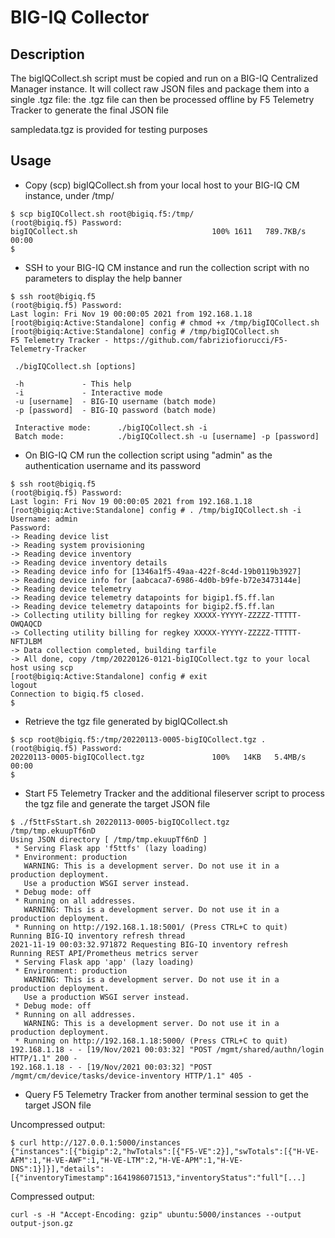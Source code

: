 # BIG-IQ Collector

## Description

The bigIQCollect.sh script must be copied and run on a BIG-IQ Centralized Manager instance. It will collect raw JSON files and package them into a single .tgz file:
the .tgz file can then be processed offline by F5 Telemetry Tracker to generate the final JSON file

sampledata.tgz is provided for testing purposes

## Usage

- Copy (scp) bigIQCollect.sh from your local host to your BIG-IQ CM instance, under /tmp/

```
$ scp bigIQCollect.sh root@bigiq.f5:/tmp/
(root@bigiq.f5) Password: 
bigIQCollect.sh                              100% 1611   789.7KB/s   00:00    
$ 
```

- SSH to your BIG-IQ CM instance and run the collection script with no parameters to display the help banner

```
$ ssh root@bigiq.f5   
(root@bigiq.f5) Password: 
Last login: Fri Nov 19 00:00:05 2021 from 192.168.1.18
[root@bigiq:Active:Standalone] config # chmod +x /tmp/bigIQCollect.sh 
[root@bigiq:Active:Standalone] config # /tmp/bigIQCollect.sh 
F5 Telemetry Tracker - https://github.com/fabriziofiorucci/F5-Telemetry-Tracker

 ./bigIQCollect.sh [options]

 -h             - This help
 -i             - Interactive mode
 -u [username]  - BIG-IQ username (batch mode)
 -p [password]  - BIG-IQ password (batch mode)

 Interactive mode:      ./bigIQCollect.sh -i
 Batch mode:            ./bigIQCollect.sh -u [username] -p [password]
```

- On BIG-IQ CM run the collection script using "admin" as the authentication username and its password

```
$ ssh root@bigiq.f5
(root@bigiq.f5) Password: 
Last login: Fri Nov 19 00:00:05 2021 from 192.168.1.18
[root@bigiq:Active:Standalone] config # . /tmp/bigIQCollect.sh -i
Username: admin
Password: 
-> Reading device list
-> Reading system provisioning
-> Reading device inventory
-> Reading device inventory details
-> Reading device info for [1346a1f5-49aa-422f-8c4d-19b0119b3927]
-> Reading device info for [aabcaca7-6986-4d0b-b9fe-b72e3473144e]
-> Reading device telemetry
-> Reading device telemetry datapoints for bigip1.f5.ff.lan
-> Reading device telemetry datapoints for bigip2.f5.ff.lan
-> Collecting utility billing for regkey XXXXX-YYYYY-ZZZZZ-TTTTT-OWQAQCD
-> Collecting utility billing for regkey XXXXX-YYYYY-ZZZZZ-TTTTT-NFTJLBM
-> Data collection completed, building tarfile
-> All done, copy /tmp/20220126-0121-bigIQCollect.tgz to your local host using scp
[root@bigiq:Active:Standalone] config # exit
logout
Connection to bigiq.f5 closed.
$ 
```

- Retrieve the tgz file generated by bigIQCollect.sh

```
$ scp root@bigiq.f5:/tmp/20220113-0005-bigIQCollect.tgz .
(root@bigiq.f5) Password: 
20220113-0005-bigIQCollect.tgz               100%   14KB   5.4MB/s   00:00    
$ 
```

- Start F5 Telemetry Tracker and the additional fileserver script to process the tgz file and generate the target JSON file

```
$ ./f5ttFsStart.sh 20220113-0005-bigIQCollect.tgz
/tmp/tmp.ekuupTf6nD
Using JSON directory [ /tmp/tmp.ekuupTf6nD ]
 * Serving Flask app 'f5ttfs' (lazy loading)
 * Environment: production
   WARNING: This is a development server. Do not use it in a production deployment.
   Use a production WSGI server instead.
 * Debug mode: off
 * Running on all addresses.
   WARNING: This is a development server. Do not use it in a production deployment.
 * Running on http://192.168.1.18:5001/ (Press CTRL+C to quit)
Running BIG-IQ inventory refresh thread
2021-11-19 00:03:32.971872 Requesting BIG-IQ inventory refresh
Running REST API/Prometheus metrics server
 * Serving Flask app 'app' (lazy loading)
 * Environment: production
   WARNING: This is a development server. Do not use it in a production deployment.
   Use a production WSGI server instead.
 * Debug mode: off
 * Running on all addresses.
   WARNING: This is a development server. Do not use it in a production deployment.
 * Running on http://192.168.1.18:5000/ (Press CTRL+C to quit)
192.168.1.18 - - [19/Nov/2021 00:03:32] "POST /mgmt/shared/authn/login HTTP/1.1" 200 -
192.168.1.18 - - [19/Nov/2021 00:03:32] "POST /mgmt/cm/device/tasks/device-inventory HTTP/1.1" 405 -
```

- Query F5 Telemetry Tracker from another terminal session to get the target JSON file

Uncompressed output:

```
$ curl http://127.0.0.1:5000/instances
{"instances":[{"bigip":2,"hwTotals":[{"F5-VE":2}],"swTotals":[{"H-VE-AFM":1,"H-VE-AWF":1,"H-VE-LTM":2,"H-VE-APM":1,"H-VE-DNS":1}]}],"details":[{"inventoryTimestamp":1641986071513,"inventoryStatus":"full"[...]
```

Compressed output:

```
curl -s -H "Accept-Encoding: gzip" ubuntu:5000/instances --output output-json.gz
```
